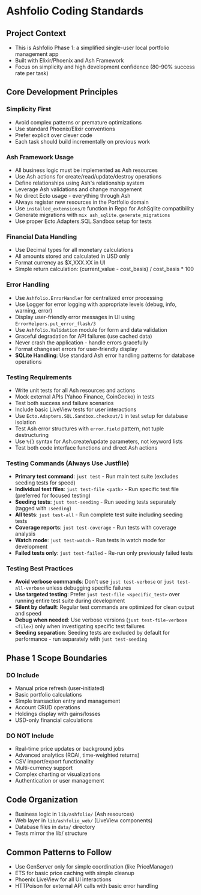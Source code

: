 # Ashfolio Coding Standards

## Project Context

- This is Ashfolio Phase 1: a simplified single-user local portfolio management app
- Built with Elixir/Phoenix and Ash Framework
- Focus on simplicity and high development confidence (80-90% success rate per task)

## Core Development Principles

### Simplicity First

- Avoid complex patterns or premature optimizations
- Use standard Phoenix/Elixir conventions
- Prefer explicit over clever code
- Each task should build incrementally on previous work

### Ash Framework Usage

- All business logic must be implemented as Ash resources
- Use Ash actions for create/read/update/destroy operations
- Define relationships using Ash's relationship system
- Leverage Ash validations and change management
- No direct Ecto usage - everything through Ash
- Always register new resources in the Portfolio domain
- Use `installed_extensions/0` function in Repo for AshSqlite compatibility
- Generate migrations with `mix ash_sqlite.generate_migrations`
- Use proper Ecto.Adapters.SQL.Sandbox setup for tests

### Financial Data Handling

- Use Decimal types for all monetary calculations
- All amounts stored and calculated in USD only
- Format currency as $X,XXX.XX in UI
- Simple return calculation: (current_value - cost_basis) / cost_basis \* 100

### Error Handling

- Use `Ashfolio.ErrorHandler` for centralized error processing
- Use Logger for error logging with appropriate levels (debug, info, warning, error)
- Display user-friendly error messages in UI using `ErrorHelpers.put_error_flash/3`
- Use `Ashfolio.Validation` module for form and data validation
- Graceful degradation for API failures (use cached data)
- Never crash the application - handle errors gracefully
- Format changeset errors for user-friendly display
- **SQLite Handling**: Use standard Ash error handling patterns for database operations

### Testing Requirements

- Write unit tests for all Ash resources and actions
- Mock external APIs (Yahoo Finance, CoinGecko) in tests
- Test both success and failure scenarios
- Include basic LiveView tests for user interactions
- Use `Ecto.Adapters.SQL.Sandbox.checkout/1` in test setup for database isolation
- Test Ash error structures with `error.field` pattern, not tuple destructuring
- Use `%{}` syntax for Ash.create/update parameters, not keyword lists
- Test both code interface functions and direct Ash actions

### Testing Commands (Always Use Justfile)

- **Primary test command**: `just test` - Run main test suite (excludes seeding tests for speed)
- **Individual test files**: `just test-file <path>` - Run specific test file (preferred for focused testing)
- **Seeding tests**: `just test-seeding` - Run seeding tests separately (tagged with `:seeding`)
- **All tests**: `just test-all` - Run complete test suite including seeding tests
- **Coverage reports**: `just test-coverage` - Run tests with coverage analysis
- **Watch mode**: `just test-watch` - Run tests in watch mode for development
- **Failed tests only**: `just test-failed` - Re-run only previously failed tests

### Testing Best Practices

- **Avoid verbose commands**: Don't use `just test-verbose` or `just test-all-verbose` unless debugging specific failures
- **Use targeted testing**: Prefer `just test-file <specific_test>` over running entire test suite during development
- **Silent by default**: Regular test commands are optimized for clean output and speed
- **Debug when needed**: Use verbose versions (`just test-file-verbose <file>`) only when investigating specific test failures
- **Seeding separation**: Seeding tests are excluded by default for performance - run separately with `just test-seeding`

## Phase 1 Scope Boundaries

### DO Include

- Manual price refresh (user-initiated)
- Basic portfolio calculations
- Simple transaction entry and management
- Account CRUD operations
- Holdings display with gains/losses
- USD-only financial calculations

### DO NOT Include

- Real-time price updates or background jobs
- Advanced analytics (ROAI, time-weighted returns)
- CSV import/export functionality
- Multi-currency support
- Complex charting or visualizations
- Authentication or user management

## Code Organization

- Business logic in `lib/ashfolio/` (Ash resources)
- Web layer in `lib/ashfolio_web/` (LiveView components)
- Database files in `data/` directory
- Tests mirror the lib/ structure

## Common Patterns to Follow

- Use GenServer only for simple coordination (like PriceManager)
- ETS for basic price caching with simple cleanup
- Phoenix LiveView for all UI interactions
- HTTPoison for external API calls with basic error handling
